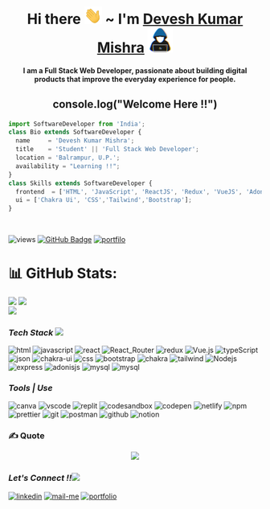 
<h1 align="center">Hi there <img src="https://raw.githubusercontent.com/ABSphreak/ABSphreak/master/gifs/Hi.gif" width="35" /> ~ I'm <a href="https://devn5900.github.io">Devesh Kumar Mishra</a>
<img src="https://github.com/0xAbdulKhalid/0xAbdulKhalid/raw/main/assets/mdImages/about_me.gif" width="50px"></h1>
<h4 align="center" margin="0px">I am a Full Stack Web Developer, passionate about building digital products that improve the everyday experience for people.</h4>

<h2 align="center">
console.log("Welcome Here !!")
</h2>


```js
import SoftwareDeveloper from 'India';
class Bio extends SoftwareDeveloper {
  name     = 'Devesh Kumar Mishra';
  title    = 'Student' || 'Full Stack Web Developer';
  location = 'Balrampur, U.P.';
  availability = "Learning !!";
}
class Skills extends SoftwareDeveloper {
  frontend  = ['HTML', 'JavaScript', 'ReactJS', 'Redux', 'VueJS', 'AdonisJS', 'Node Js', 'Express Js', 'Mongo DB', 'MySql', ];
  ui = ['Chakra Ui', 'CSS','Tailwind','Bootstrap'];
}
```
<br/>
<p align="left"> <img src="https://komarev.com/ghpvc/?username=devn5900&label=Profile%20views&color=0e75b6&style=for-the-badge" alt="views" />
<a href="https://github.com/devn5900?tab=followers" target="blank"><img src="https://img.shields.io/github/followers/devn5900?label=Followers&style=for-the-badge" alt="GitHub Badge"></a>
 <a href="https://devn5900.github.io/" target="_blank">
 <img src="https://img.shields.io/badge/Portfolio-%23000000.svg?style=for-the-badge&logo=firefox&logoColor=#FF7139" alt="portfilo" />
 </a>
</p>

# 📊 GitHub Stats:
<div style="display:'flex'">
<img src="https://github-readme-stats.vercel.app/api?username=devn5900&theme=blue-green&hide_border=true&include_all_commits=true&count_private=true"/>
<img src="https://github-readme-streak-stats.herokuapp.com/?user=devn5900&theme=blue-green&hide_border=true"/>
 </div>
<img src="https://github-readme-stats.vercel.app/api/top-langs/?username=devn5900&theme=blue-green&hide_border=true&include_all_commits=true&count_private=true&layout=compact"/>


<h3><i>Tech Stack <img src="https://camo.githubusercontent.com/beb64ff21c883e318e4f5db5231c2ba4175705bea1c9249e82a41ab375db4f75/68747470733a2f2f6d65646961322e67697068792e636f6d2f6d656469612f51737347456d706b79454f684243623765312f67697068792e6769663f6369643d656366303565343761306e336769316266716e74716d6f62386739616964316f796a327772336473336d67373030626c267269643d67697068792e676966" width="35"/></i></h3>

<p align="left">
  <img src="https://img.shields.io/badge/html5-%23E34F26.svg?style=for-the-badge&logo=html5&logoColor=white" alt="html"/>
  <img src="https://img.shields.io/badge/javascript-%23323330.svg?style=for-the-badge&logo=javascript&logoColor=%23F7DF1E" alt="javascript"/>
  <img src="https://img.shields.io/badge/react-%2320232a.svg?style=for-the-badge&logo=react&logoColor=%2361DAFB" alt="react"/>
  
   <img src="https://img.shields.io/badge/React_Router-CA4245?style=for-the-badge&logo=react-router&logoColor=white" alt="React_Router" />
  <img src="https://img.shields.io/badge/redux-%23593d88.svg?style=for-the-badge&logo=redux&logoColor=white" alt="redux"/>
  
  <img src="https://img.shields.io/badge/Vue.js-11252B.svg?style=for-the-badge&logo=Vue.js&logoColor=white" alt="Vue.js"/>
  <img src="https://img.shields.io/badge/typescript-%23007ACC.svg?style=for-the-badge&logo=typescript&logoColor=white" alt="typeScript" />
      <immg src="https://img.shields.io/badge/redux-%23593d88.svg?style=for-the-badge&logo=redux&logoColor=white" alt="Redux" />
      
  <img src="https://img.shields.io/badge/json-5E5C5C?style=for-the-badge&logo=json&logoColor=white" alt="json" />
  <img src="https://img.shields.io/badge/Chakra--UI-319795?style=for-the-badge&logo=chakra-ui&logoColor=white" alt="chakra-ui" /> 
  <img src="https://img.shields.io/badge/css-%231572B6.svg?style=for-the-badge&logo=css3&logoColor=white" alt="css"/>
    <img src="https://img.shields.io/badge/bootstrap-6F2CF4?style=for-the-badge&logo=bootstrap&logoColor=white" alt="bootstrap" />
     <img src="https://img.shields.io/badge/chakra ui-%2320232a.svg?style=for-the-badge&logo=chakraui&logoColor=%2361DAFB" alt="chakra" />
      <img src="https://img.shields.io/badge/tailwind css-%2320232a.svg?style=for-the-badge&logo=tailwindcss&logoColor=%2361DAFB" alt="tailwind" />
<img src="https://img.shields.io/badge/Nodejs-%2320232a.svg?style=for-the-badge&logo=node.js&logoColor=%2361DAFB" alt="Nodejs" />
<img src="https://img.shields.io/badge/express-%2320232a.svg?style=for-the-badge&logo=express&logoColor=%2361DAFB" alt="express" />
<img src="https://img.shields.io/badge/Adonis js-%2320232a.svg?style=for-the-badge&logo=adonisjs&logoColor=%2361DAFB" alt="adonisjs" />
<img src="https://img.shields.io/badge/mysql-%2300f.svg?style=for-the-badge&logo=mysql&logoColor=white" alt="mysql" />
<img src="https://img.shields.io/badge/mongodb-darkgreen.svg?style=for-the-badge&logo=mongodb&logoColor=white" alt="mysql" />
                
                
                
                
                
                
                
              
              
              
              
              
              
              
              
              
  
       
    
   
  
 
  
</p>

<!-- <img src="" alt="" /> -->
<h3><i>Tools | Use</i></h3>
<p align="left">
  <img src="https://img.shields.io/badge/Canva-%2300C4CC.svg?&style=for-the-badge&logo=Canva&logoColor=white" alt="canva" />
  <img src="https://img.shields.io/badge/VSCode-0078D4?style=for-the-badge&logo=visual%20studio%20code&logoColor=white" alt="vscode" />
  <img src="https://img.shields.io/badge/replit-667881?style=for-the-badge&logo=replit&logoColor=white" alt="replit" />
  <img src="https://img.shields.io/badge/Codesandbox-000000?style=for-the-badge&logo=CodeSandbox&logoColor=white" alt="codesandbox" />
  <img src="https://img.shields.io/badge/Codepen-000000?style=for-the-badge&logo=codepen&logoColor=white" alt="codepen" />
  <img src="https://img.shields.io/badge/Netlify-00C7B7?style=for-the-badge&logo=netlify&logoColor=white" alt="netlify" />
  <img src="https://img.shields.io/badge/NPM-%23000000.svg?style=for-the-badge&logo=npm&logoColor=white" alt="npm"/>
  <img src="https://img.shields.io/badge/prettier-1A2C34?style=for-the-badge&logo=prettier&logoColor=F7BA3E" alt="prettier" />
  <img src="https://img.shields.io/badge/Git-f44d27?style=for-the-badge&logo=git&logoColor=white" alt="git"/>
  <img src="https://img.shields.io/badge/Postman-FF6C37?style=for-the-badge&logo=Postman&logoColor=white" alt="postman"/>
  <img src="https://img.shields.io/badge/GitHub-100000?style=for-the-badge&logo=github&logoColor=white" alt="github"/>
  <img src="https://img.shields.io/badge/Notion-000000?style=for-the-badge&logo=notion&logoColor=white" alt="notion" />
</p>

### ✍️ Quote
<p align="center">
<img src="https://quotes-github-readme.vercel.app/api?type=horizontal&theme=gruvbox" />
</p>

<h3><i>Let's Connect !!<img src="https://raw.githubusercontent.com/ShahriarShafin/ShahriarShafin/main/Assets/handshake.gif" width="100" /></i></h3>
<span align="left">
  <a href="https://www.linkedin.com/in/devesh-kumar-mishra-58b481152/" target="_blank"><img align="center" src="https://img.shields.io/badge/LinkedIn-0077B5?style=for-the-badge&logo=linkedin&logoColor=white" alt="linkedin" /></a>
  <a title="devn5900@gmail.com" href="mailto:akashkmt963@gmail.com" target="_blank"><img align="center" src="https://img.shields.io/badge/Gmail-D14836?style=for-the-badge&logo=gmail&logoColor=white" alt="mail-me" /></a>
  <a href="https://devn5900.github.io/" target="_blank"><img align="center" src="https://img.shields.io/badge/website-000000?style=for-the-badge&logo=About.me&logoColor=white" alt="portfolio" /></a>
</span>
<br />


